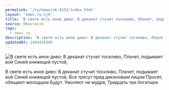 ```yaml
---
permalink: '/ru/news/vk-4152/index.html'
layout: 'news.ru.njk'
title: 'В свете есть иное диво: В деканат стучит тоскливо, Плачет, подымает вой Синей книжецой пустой,'
source: ВКонтакте
tags:
  - news_ru
description: 'В свете есть иное диво: В деканат стучит тоскливо, Плачет, подымает вой Синей книжецой пустой,'
updatedAt: 1494436809
---
```

![В свете есть иное диво: В деканат стучит тоскливо, Плачет, подымает вой Синей книжецой пустой,](https://sun9-37.userapi.com/impf/c837235/v837235484/54286/E4dRh4R1hLM.jpg?size=720x960&quality=96&proxy=1&sign=3159ec6f40c01f73e710d6553ea1620e&c_uniq_tag=wCX-z6noGF8pZ9xsBZzDDaN8BK6KJmB9bMb6XlKjwAc&type=album)

В свете есть иное диво:
В деканат стучит тоскливо,
Плачет, подымает вой
Синей книжецой пустой,
Все трясут пред декановым лицом
Просят, обещают молодцом
Будут. Умоляют не мудря,
Тридцать три богатыря.
